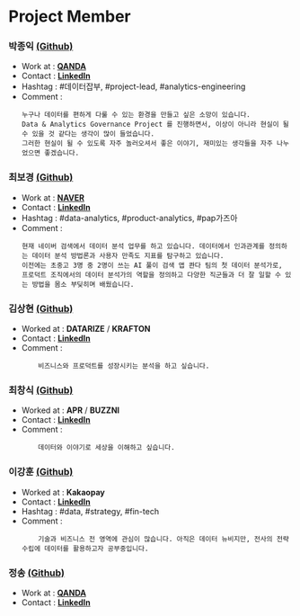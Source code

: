 # Project Member
### 박종익 [(Github)](https://github.com/jongikp)
  * Work at : [**QANDA**](https://team.mathpresso.com/)
  * Contact : [**LinkedIn**](https://www.linkedin.com/in/jongikpark/)
  * Hashtag : #데이터잡부, #project-lead, #analytics-engineering
  * Comment :
    ```
    누구나 데이터를 편하게 다룰 수 있는 환경을 만들고 싶은 소망이 있습니다.   
    Data & Analytics Governance Project 를 진행하면서, 이상이 아니라 현실이 될 수 있을 것 같다는 생각이 많이 들었습니다.   
    그러한 현실이 될 수 있도록 자주 놀러오셔서 좋은 이야기, 재미있는 생각들을 자주 나누었으면 좋겠습니다.
    ```

### 최보경 [(Github)](https://github.com/BokyungChoi)
  * Work at : [**NAVER**](https://medium.com/naver-dna-tech-blog)
  * Contact : [**LinkedIn**](https://www.linkedin.com/in/b-choi/)
  * Hashtag : #data-analytics, #product-analytics, #pap가즈아
  * Comment :
    ```
    현재 네이버 검색에서 데이터 분석 업무를 하고 있습니다. 데이터에서 인과관계를 정의하는 데이터 분석 방법론과 사용자 만족도 지표를 탐구하고 있습니다. 
    이전에는 초중고 3명 중 2명이 쓰는 AI 풀이 검색 앱 콴다 팀의 첫 데이터 분석가로,   
    프로덕트 조직에서의 데이터 분석가의 역할을 정의하고 다양한 직군들과 더 잘 일할 수 있는 방법을 몸소 부딪히며 배웠습니다.
    ```

### 김상현 [(Github)](https://github.com/jsaang)
  * Worked at : **DATARIZE** / **KRAFTON**
  * Contact : [**LinkedIn**](https://www.linkedin.com/in/jsaang/)
  * Comment :
    ```
		비즈니스와 프로덕트를 성장시키는 분석을 하고 싶습니다.
    ```

### 최창식 [(Github)](https://github.com/GraphTree)
  * Worked at : **APR** / **BUZZNI**
  * Contact : [**LinkedIn**](https://www.linkedin.com/in/changsikchoi/)
  * Comment :
    ```
		데이터와 이야기로 세상을 이해하고 싶습니다.
    ```

### 이강훈 [(Github)](https://github.com/Hooniing)
  * Worked at : **Kakaopay**
  * Contact : [**LinkedIn**](https://www.linkedin.com/in/kanghoon-lee/)
  * Hashtag : #data, #strategy, #fin-tech
  * Comment :
    ```
		기술과 비즈니스 전 영역에 관심이 많습니다. 아직은 데이터 뉴비지만, 전사의 전략 수립에 데이터를 활용하고자 공부중입니다.
    ```

### 정송 [(Github)](https://github.com/andrejung)
  * Work at : [**QANDA**](https://team.mathpresso.com/)
  * Contact : [**LinkedIn**](https://www.linkedin.com/in/pine0527/)

